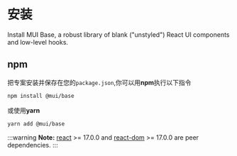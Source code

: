 # 安装

<p class="description">Install MUI Base, a robust library of blank ("unstyled") React UI components and low-level hooks.</p>

## npm

把专案安装并保存在您的`package.json`,你可以用**npm**执行以下指令

```sh
npm install @mui/base
```

或使用**yarn**

```sh
yarn add @mui/base
```

<!-- #react-peer-version -->

:::warning **Note:** [react](https://www.npmjs.com/package/react) >= 17.0.0 and [react-dom](https://www.npmjs.com/package/react-dom) >= 17.0.0 are peer dependencies. :::
